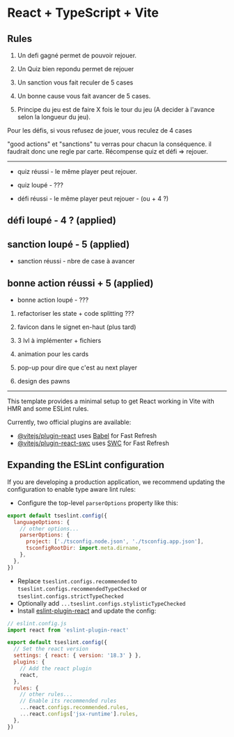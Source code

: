 # React + TypeScript + Vite

## Rules

1. Un defi gagné permet de pouvoir rejouer.
  
2. Un Quiz bien repondu permet de rejouer

3. Un sanction vous fait reculer de 5 cases

4. Un bonne cause vous fait avancer de 5 cases.

5. Principe du jeu est de faire X fois le tour du jeu (A decider à l'avance selon la longueur du jeu).

Pour les défis, si vous refusez de jouer, vous reculez de 4 cases

"good actions" et "sanctions" tu verras pour chacun la conséquence. il faudrait donc une regle par carte.
Récompense quiz et défi => rejouer.

---

- quiz réussi - le même player peut rejouer.
- quiz loupé - ???

- défi réussi - le même player peut rejouer - (ou + 4 ?)
## défi loupé - 4 ? (applied)

## sanction loupé - 5 (applied)
- sanction réussi - nbre de case à avancer

## bonne action réussi + 5 (applied)
- bonne action loupé - ???

1) refactoriser les state + code splitting ???

2) favicon dans le signet en-haut (plus tard)

3) 3 lvl à implémenter + fichiers

4) animation pour les cards

5) pop-up pour dire que c'est au next player 

6) design des pawns

---

This template provides a minimal setup to get React working in Vite with HMR and some ESLint rules.

Currently, two official plugins are available:

- [@vitejs/plugin-react](https://github.com/vitejs/vite-plugin-react/blob/main/packages/plugin-react/README.md) uses [Babel](https://babeljs.io/) for Fast Refresh
- [@vitejs/plugin-react-swc](https://github.com/vitejs/vite-plugin-react-swc) uses [SWC](https://swc.rs/) for Fast Refresh

## Expanding the ESLint configuration

If you are developing a production application, we recommend updating the configuration to enable type aware lint rules:

- Configure the top-level `parserOptions` property like this:

```js
export default tseslint.config({
  languageOptions: {
    // other options...
    parserOptions: {
      project: ['./tsconfig.node.json', './tsconfig.app.json'],
      tsconfigRootDir: import.meta.dirname,
    },
  },
})
```

- Replace `tseslint.configs.recommended` to `tseslint.configs.recommendedTypeChecked` or `tseslint.configs.strictTypeChecked`
- Optionally add `...tseslint.configs.stylisticTypeChecked`
- Install [eslint-plugin-react](https://github.com/jsx-eslint/eslint-plugin-react) and update the config:

```js
// eslint.config.js
import react from 'eslint-plugin-react'

export default tseslint.config({
  // Set the react version
  settings: { react: { version: '18.3' } },
  plugins: {
    // Add the react plugin
    react,
  },
  rules: {
    // other rules...
    // Enable its recommended rules
    ...react.configs.recommended.rules,
    ...react.configs['jsx-runtime'].rules,
  },
})
```
